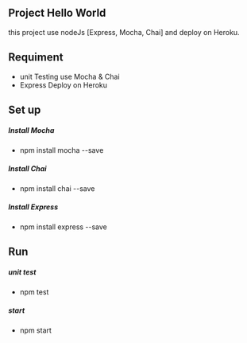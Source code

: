## Project Hello World
this project use nodeJs [Express, Mocha, Chai] and deploy on Heroku.

## Requiment
- unit Testing use Mocha & Chai
- Express Deploy on Heroku

## Set up
##### Install Mocha
- npm install mocha --save

##### Install Chai
- npm install chai --save

##### Install Express
- npm install express --save

## Run
##### unit test
- npm test

##### start
- npm start

